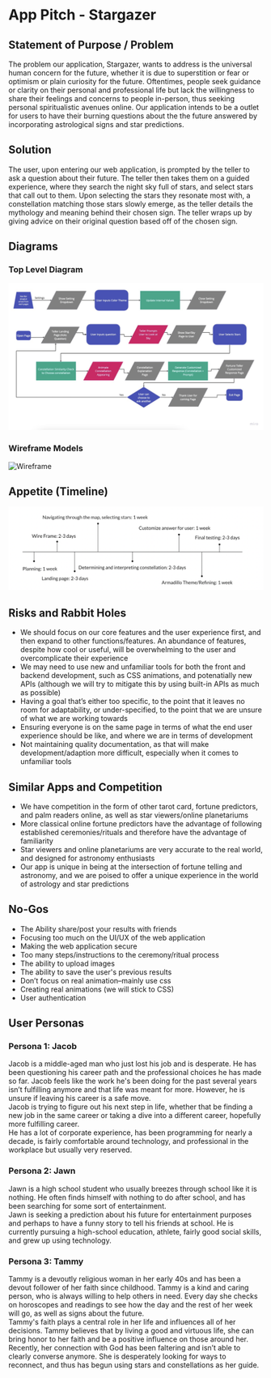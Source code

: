 # App Pitch - Stargazer

## Statement of Purpose / Problem

<p>
  The problem our application, Stargazer, wants to address is the universal human concern for the future, whether it is due to superstition or fear or optimism or plain curiosity for the future. Oftentimes, people seek guidance or clarity on their personal and professional life but lack the willingness to share their feelings and concerns to people in-person, thus seeking personal spiritualistic avenues online. Our application intends to be a outlet for users to have their burning questions about the the future answered by incorporating astrological signs and star predictions. 
</p>

## Solution
<p>
  The user, upon entering our web application, is prompted by the teller to ask a question about their future. The teller then takes them on a guided experience, where they search the night sky full of stars, and select stars that call out to them. Upon selecting the stars they resonate most with, a constellation matching those stars slowly emerge, as the teller details the mythology and meaning behind their chosen sign. The teller wraps up by giving advice on their original question based off of the chosen sign.
</p>

## Diagrams
### Top Level Diagram
![Top level diagram](top-level-diagram.png)

### Wireframe Models
![Wireframe](../interface/wireframe.png)

## Appetite (Timeline)
![Timeline](appetite.png)


## Risks and Rabbit Holes
- We should focus on our core features and the user experience first, and then expand to other functions/features. An abundance of features, despite how cool or useful, will be overwhelming to the user and overcomplicate their experience
- We may need to use new and unfamiliar tools for both the front and backend development, such as CSS animations, and potenatially new APIs (although we will try to mitigate this by using built-in APIs as much as possible)
- Having a goal that’s either too specific, to the point that it leaves no room for adaptability, or under-specified, to the point that we are unsure of what we are working towards
- Ensuring everyone is on the same page in terms of what the end user experience should be like, and where we are in terms of development
- Not maintaining quality documentation, as that will make development/adaption more difficult, especially when it comes to unfamiliar tools

## Similar Apps and Competition
- We have competition in the form of other tarot card, fortune predictors, and palm readers online, as well as star viewers/online planetariums
- More classical online fortune predictors have the advantage of following established ceremonies/rituals and therefore have the advantage of familiarity
- Star viewers and online planetariums are very accurate to the real world, and designed for astronomy enthusiasts
- Our app is unique in being at the intersection of fortune telling and astronomy, and we are poised to offer a unique experience in the world of astrology and star predictions

## No-Gos
- The Ability share/post your results with friends
- Focusing too much on the UI/UX of the web application
- Making the web application secure
- Too many steps/instructions to the ceremony/ritual process
- The ability to upload images 
- The ability to save the user's previous results
- Don’t focus on real animation–mainly use css
- Creating real animations (we will stick to CSS)
- User authentication

## User Personas

### Persona 1: Jacob
Jacob is a middle-aged man who just lost his job and is desperate. He has been questioning his career path and the professional choices he has made so far. Jacob feels like the work he's been doing for the past several years isn’t fulfilling anymore and that life was meant for more. However, he is unsure if leaving his career is a safe move. <br>
Jacob is trying to figure out his next step in life, whether that be finding a new job in the same career or taking a dive into a different career, hopefully more fulfilling career. <br>
He has a lot of corporate experience, has been programming for nearly a decade, is fairly comfortable around technology, and professional in the workplace but usually very reserved.

### Persona 2: Jawn
Jawn is a high school student who usually breezes through school like it is nothing. He often finds himself with nothing to do after school, and has been searching for some sort of entertainment.<br> 
Jawn is seeking a prediction about his future for entertainment purposes and perhaps to have a funny story to tell his friends at school.
He is currently pursuing a high-school education, athlete, fairly good social skills, and grew up using technology.

### Persona 3: Tammy
Tammy is a devoutly religious woman in her early 40s and has been a devout follower of her faith since childhood. Tammy is a kind and caring person, who is always willing to help others in need. Every day she checks on horoscopes and readings to see how the day and the rest of her week will go, as well as signs about the future. <br>
Tammy's faith plays a central role in her life and influences all of her decisions. Tammy believes that by living a good and virtuous life, she can bring honor to her faith and be a positive influence on those around her. <br>
Recently, her connection with God has been faltering and isn’t able to clearly converse anymore. She is desperately looking for ways to reconnect, and thus has begun using stars and constellations as her guide.
